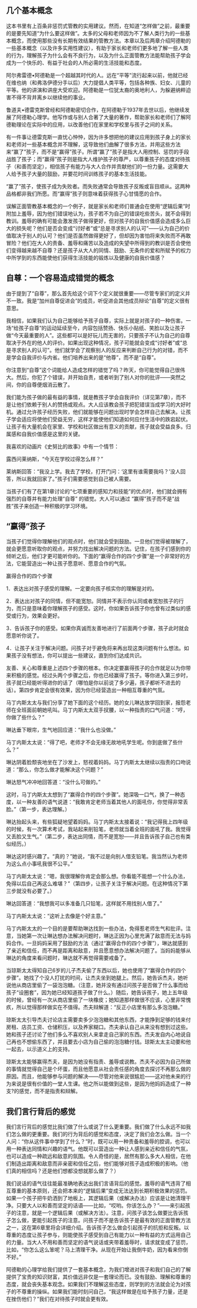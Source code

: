 ## 几个基本概念

这本书里有上百条非惩罚式管教的实用建议。然而，在知道“怎样做”之前，最重要的是要先知道“为什么要这样做”。太多的父母和老师因为不了解人类行为的一些基本概念，而使用那些没有长期有效结果的管教方法。本章以及后两章介绍阿德勒的一些基本概念（以及许多实用性建议），有助于家长和老师们更多地了解一些人类的行为，理解孩子为什么会有不良行为，以及为什么正面管教方法能帮助孩子学会成为一个快乐的、有益于社会的人所必需的生活技能和态度。



阿尔弗雷德&#8226;阿德勒是一个超越其时代的人。远在“平等”流行起来以前，他就已经在维也纳（和弗洛伊德分手以后）大力提倡人类平等，包括各种族、妇女、儿童的平等。他的讲演和讲座大受欢迎。阿德勒是一位犹太裔的奥地利人，为躲避纳粹迫害不得不背井离乡以继续他的事业。



鲁道夫&#8226;德雷克斯曾经和阿德勒密切合作，在阿德勒于1937年去世以后，他继续发展了阿德勒心理学。他写作或与别人合著了大量的著作，帮助家长和老师们了解阿德勒理论在实际中的应用，以改善他们在家里和学校里与孩子之间的关系。



有一件事让德雷克斯一直忧心忡忡，因为许多想把他的建议应用到孩子身上的家长和老师对一些基本概念并不理解，这导致他们曲解了很多方法，并用这些方法来“赢了”孩子，而不是“赢得”孩子。所谓“赢了”孩子是指大人用控制、惩罚的手段战胜了孩子；而“赢得”孩子则是指大人维护孩子的尊严，以尊重孩子的态度对待孩子（和善而坚定），相信孩子有能力与大人合作并贡献他们的一份力量。这需要大人给予孩子大量的鼓励，并要花时间训练孩子的基本生活技能。



“赢了”孩子，使孩子成为失败者。而失败通常会导致孩子反叛或盲目顺从。这两种品格都非我们所愿。而“赢得”孩子则意味着获得孩子心甘情愿的合作。



误解正面管教基本概念的一个例子，就是家长和老师们普通会在使用“逻辑后果”时附加上羞辱，因为他们错误地认为，孩子若不为自己的错误吃些苦头，就不会得到教训。羞辱的确有可能会激发孩子做得更好，但对孩子的自我价值感会造成多么巨大的损失呢？他们是否会变成“讨好者”或“总是寻求别人的认可”——认为自己的价值取决于别人的认可？他们是否虽然做得更好了，但却因为害怕将来失败而不再敢冒险？他们在大人的责备、羞辱和痛苦以及造成的失望中所得到的教训是否会使他们变得越来越不自尊？还是孩子从大人的同情、鼓励、无条件的爱和所赋予的权力中所学到的东西能使他们获得生活技能的锻炼以及健康的自我价值感？



## 自尊：一个容易造成错觉的概念

由于提到了“自尊”，那么首先给这个词下个定义就很重要——尽管专家们的定义并不一致。我是“加州自尊促进会”的成员，听促进会其他成员辩论“自尊”的定义很有意思。



我相信，如果我们认为自己能够给予孩子自尊，实际上就是对孩子的一种伤害。一场“给孩子自尊”的运动延续至今，内容包括赞扬、快乐小贴纸、笑脸以及让孩子做“今天最重要的人”。这些都可以是好玩儿而无害的，只要孩子不认为自己的自尊取决于外在的他人的评价。如果出现这种情况，孩子可能就会变成“讨好者”或“总是寻求别人的认可”。他们就学会了观察别人的反应来判断自己行为的对错，而不是学会自我评价与内省。他们培养出来的是“他尊”，而不是“自尊”。



你注意到“自尊”这个词能给人造成怎样的错觉了吗？昨天，你可能觉得自己很伟大。然后，你犯了个错误，并开始自责，或者听到了别人对你的批评——突然之间，你的自尊便烟消云散了。



我们能为孩子做的最有益的事情，就是教孩子学会自我评价（详见第7章），而不是让他们依赖于别人的赞扬或观点。大人应该教会孩子把犯错误当成学习的大好时机。通过允许孩子经历失败，他们就能够在问题出现时学会怎样自己去解决。让孩子学会适应将使他们受益无穷，这样才能使他们知道如何应付生活中的跌宕起伏。让孩子有大量机会在家里、学校和社区做出有意义的贡献，孩子就会受益良多。归属感和自我价值感是这里的关键。



我喜欢的动画片《史努比的故事》中有一个情节：



露西问莱纳斯，“今天在学校过得怎么样？”



莱纳斯回答：“我没上学。我去了学校，打开门问：‘这里有谁需要我吗？’没人回答，所以我就回家了。”孩子们需要感觉到自己被人需要。



当孩子们有了在第1章讨论的“七项重要的感知力和技能”的优点时，他们就会拥有强烈的自尊并有能力处理“自尊” 的错觉。大人可以通过 “赢得”孩子而不是“战胜”孩子来创造一种积极的学习环境。



## “赢得”孩子

当孩子们觉得你理解他们的观点时，他们就会受到鼓励。一旦他们觉得被理解了，就会更愿意听取你的观点，并努力找出解决问题的方法。记住，在孩子们感到你的倾听之后，他们才更可能听你的。下面的“赢得合作的四个步骤”是一个非常好的方法，它能营造出一种让孩子愿意听、愿意合作的气氛。



赢得合作的四个步骤



1．表达出对孩子感受的理解。一定要向孩子核实你的理解是对的。



2．表达出对孩子的同情，但不能宽恕。同情并不表示你认同或者宽恕孩子的行为，而只是意味着你理解孩子的感受。这时，你如果告诉孩子你也曾有过类似的感受或行为，效果会更好。



3．告诉孩子你的感受。如果你真诚而友善地进行了前面两个步骤，孩子此时就会愿意听你说了。



4．让孩子关注于解决问题。问孩子对于避免将来再出现这类问题有什么想法。如果孩子没有想法，你可以提出一些建议，直到你们达成共识。



友善、关心和尊重是上述四个步骤的根本。你决定要赢得孩子的合作就足以为你带来积极的感觉。经过头两个步骤之后，你也已经赢得了孩子。等你进入第三步时，孩子就已经能听得进你的话了（哪怕是你以前说了多少遍，孩子都听不进去的话）。第四步肯定会很有效果，因为你已经营造出一种相互尊重的气氛。



马丁内斯太太与我们分享了她下面的这个经历。她的女儿琳达放学回到家，报怨老师在全班面前朝她吼叫。马丁内斯太太双手扠腰，以一种指责的口气问道：“哼，你做了些什么？”



琳达垂下眼帘，生气地回应道：“我什么也没做。”



马丁内斯太太说：“得了吧，老师才不会无缘无故地吼学生呢。你到底做了些什么？”



琳达阴着脸颓丧地坐在了沙发上，怒视着妈妈。马丁内斯太太继续以指责的口吻说道：“那么，你怎么做才能解决这个问题？”



琳达怒气冲冲地回答道：“没什么可做的。”



这时，马丁内斯太太想到了“赢得合作的四个步骤”。她深吸一口气，换了一种态度，以一种友善的语气说道：“我敢肯定老师当着其他人的面吼你，你觉得非常丢脸。”（第一步，表达理解。）



琳达抬起头来，有些狐疑地望着妈妈。马丁内斯太太接着说：“我记得我上四年级的时候，有一次算术考试，我站起来削铅笔，老师就当着全班的面吼了我。我觉得又丢脸又生气。”（第二步，表达出同情，而不是宽恕——并且告诉孩子自己也有类似经历。）



琳达这时感兴趣了。“真的？”她说，“我不过是向别人借支铅笔。我当然认为老师为这么点小事吼我很不公平。”



马丁内斯太太说：“嗯，我很理解你肯定会那么想。你看能不能想一个什么办法，免得以后自己再这么难堪？”（第四步，让孩子关注于解决问题。在这种情况下第三步就没有必要了。）



琳达回答道：“我想我可以多准备几只铅笔，这样就不用找别人借了。”



马丁内斯太太说：“这听上去像是个好主意。”



马丁内斯太太的一个目的是要帮助琳达找到一些办法，免得惹老师生气和批评。注意，当她第一次让琳达想办法解决问题时，琳达正因为心里充满了敌意而无法与妈妈合作。一旦妈妈采用了鼓励的方法（通过“赢得合作的四个步骤”），琳达就感到了亲近和信任，而不再是距离和敌意，并且愿意想办法解决问题了。当妈妈能够从琳达的角度来看问题时，琳达就不再觉得需要戒备了。



当琼斯太太得知自己6岁的儿子杰夫偷了东西以后，她也使用了“赢得合作的四个步骤”。她找了个没人打扰的时间，让杰夫坐到她腿上。然后，她告诉杰夫，她听说他从商店里偷了一袋泡泡糖。（注意，她并没有通过问孩子是否做了什么事而给孩子“设圈套”，因为她已经知道孩子做了什么。）随后，她告诉孩子，她上五年级的时候，曾经有一次从商店里偷了一块橡皮；她知道那样做很不应该，心里非常愧疚，所以觉得那样做实在不值得。杰夫辩解道：“反正小店里有那么多泡泡糖。”



琼斯太太引导杰夫讨论店主需要卖多少泡泡糖和其他东西，才能挣到足够的钱来付房租、店员工资、仓储积压，以及养家糊口。杰夫承认自己从来没有想到过这些。她和孩子还讨论了他们多么不喜欢别人来拿走自己家的东西。杰夫发自内心地说自己再也不想偷东西了，并且要去小店为自己偷的泡泡糖付钱。琼斯太太主动要和他一起去，以示道义上的支持。



琼斯太太能够赢得杰夫，是因为她没有指责、羞辱或说教。杰夫不必因为自己所做的事情就觉得自己是个坏蛋，而且他愿意从社会责任感的角度去探讨不再那么做的原因。而且，他能够参与问题的解决——尽管对他来说很尴尬——这对他未来的行为来说是很有价值的一堂人生课。他之所以能做到这些，是因为他妈妈造成了一种支?的感觉，而不是指责和辩解。



## 我们言行背后的感觉

我们言行背后的感觉比我们做了什么或说了什么更重要。我们做了什么永远不如我们怎么做的更重要。我们的行为背后的感觉和态度，决定了我们会怎么做。当一个人问：“你从这件事中学到了什么？”时，既可以用一种责备和羞辱的腔调，也可以用一种表达同情和兴趣的语气。他既可以营造出一种让人感到亲近和信任的气氛，也可以造成一种疏远和敌意的氛围。令人奇怪的是，居然有那么多大人相信，在他们制造出距离和敌意而非亲密和信任之后，他们能够对孩子造成积极的影响。（他们真的相信吗？还是他们想都没想就那么做了？）



我们说话的语气往往能最准确地表达出我们言语背后的感觉。羞辱的语气违背了相互尊重的基本原则，还会把本来的“逻辑后果”变成无法达到长期积极效果的惩罚。如果一个孩子把牛奶洒到了地板上，其逻辑后果（或解决办法）应该是让她清理干净。只要大人以和善而坚定的话语——比如，“哎哟。你该怎么办？”——来引起孩子的注意，就是一个逻辑后果（或解决方法）。注意，问孩子该怎么做要比告诉孩子怎么做，更能引起孩子的注意。问孩子而不是告诉孩子是最有效的正面管教方法之一，这在第6章里将会详细介绍。告诉孩子怎么做会引起孩子的抗拒和反叛。以尊重的态度让孩子参与，则能使孩子感受到自己有能力以一种有益的方式运用自己的力量。当大人不用和善而坚定的语气说话或夹带着羞辱时，请求就变成了惩罚，比如，“你怎么这么笨呢？马上清理干净。从现在开始让我倒牛奶，因为看来你倒不好。”



阿德勒的心理学给我们提供了一套基本概念，为我们增进对孩子和我们自己的了解提供了宝贵的知识财富，其价值远非仅是一套理论而已。没有鼓励、理解和尊重的态度，就会丧失基本观念。如果我们不理解这些态度，则学到的方法就会沦为对孩子的不尊重的操纵。如果我们能时刻问自己，“我这样做是在给予孩子力量，还是在挫伤他们？”我们在对待孩子时就会更有效。
